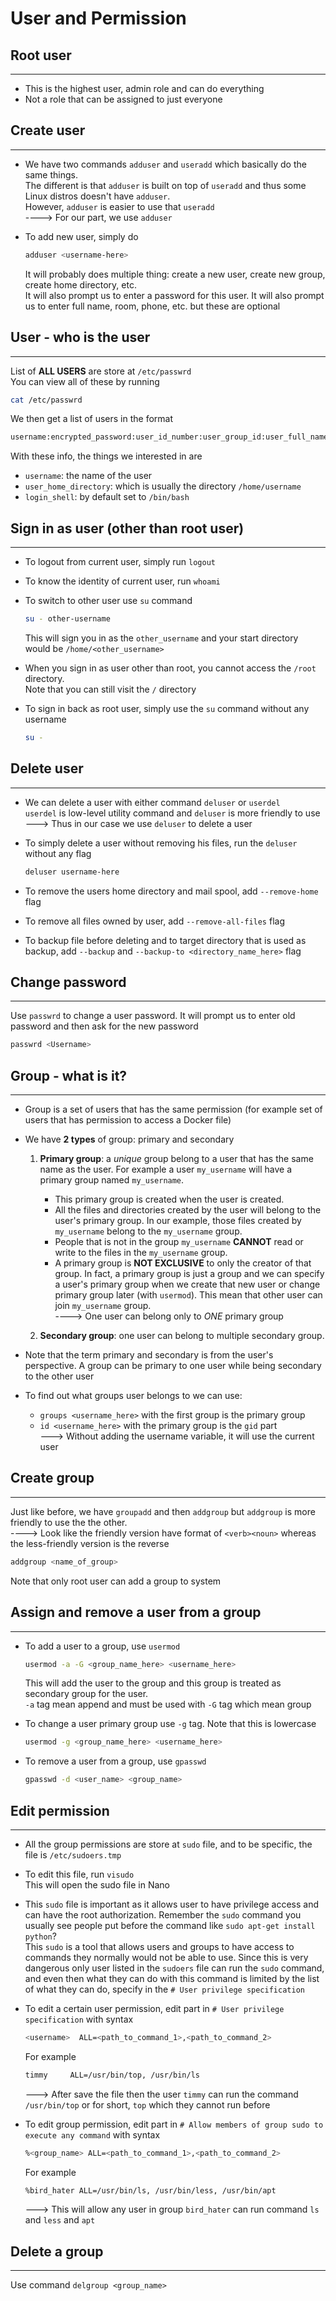 # User and Permission

## Root user

---

- This is the highest user, admin role and can do everything
- Not a role that can be assigned to just everyone

## Create user

---

- We have two commands `adduser` and `useradd` which basically do the same things.  
  The different is that `adduser` is built on top of `useradd` and thus some Linux distros doesn't have `adduser`.  
  However, `adduser` is easier to use that `useradd`  
   ----> For our part, we use `adduser`

- To add new user, simply do

  ```bash
  adduser <username-here>
  ```

  It will probably does multiple thing: create a new user, create new group, create home directory, etc.  
  It will also prompt us to enter a password for this user.
  It will also prompt us to enter full name, room, phone, etc. but these are optional

## User - who is the user

---

List of **ALL USERS** are store at `/etc/passwrd`  
 You can view all of these by running

```bash
cat /etc/passwrd
```

We then get a list of users in the format

```bash
username:encrypted_password:user_id_number:user_group_id:user_full_name:user_home_directory:login_shell
```

With these info, the things we interested in are

- `username`: the name of the user
- `user_home_directory`: which is usually the directory `/home/username`
- `login_shell`: by default set to `/bin/bash`

## Sign in as user (other than root user)

---

- To logout from current user, simply run `logout`
- To know the identity of current user, run `whoami`
- To switch to other user use `su` command

  ```bash
  su - other-username
  ```

  This will sign you in as the `other_username` and your start directory would be `/home/<other_username>`

- When you sign in as user other than root, you cannot access the `/root` directory.  
  Note that you can still visit the `/` directory

- To sign in back as root user, simply use the `su` command without any username

  ```bash
  su -
  ```

## Delete user

---

- We can delete a user with either command `deluser` or `userdel`  
  `userdel` is low-level utility command and `deluser` is more friendly to use  
  ---> Thus in our case we use `deluser` to delete a user

- To simply delete a user without removing his files, run the `deluser` without any flag

  ```bash
  deluser username-here
  ```

- To remove the users home directory and mail spool, add `--remove-home` flag
- To remove all files owned by user, add `--remove-all-files` flag
- To backup file before deleting and to target directory that is used as backup, add `--backup` and `--backup-to <directory_name_here>` flag

## Change password

---

Use `passwrd` to change a user password. It will prompt us to enter old password and then ask for the new password

```bash
passwrd <Username>
```

## Group - what is it?

---

- Group is a set of users that has the same permission (for example set of users that has permission to access a Docker file)
- We have **2 types** of group: primary and secondary

  1. **Primary group**: a _unique_ group belong to a user that has the same name as the user. For example a user `my_username` will have a primary group named `my_username`.

     - This primary group is created when the user is created.
     - All the files and directories created by the user will belong to the user's primary group. In our example, those files created by `my_username` belong to the `my_username` group.
     - People that is not in the group `my_username` **CANNOT** read or write to the files in the `my_username` group.
     - A primary group is **NOT EXCLUSIVE** to only the creator of that group. In fact, a primary group is just a group and we can specify a user's primary group when we create that new user or change primary group later (with `usermod`). This mean that other user can join `my_username` group.  
       ----> One user can belong only to _ONE_ primary group

  2. **Secondary group**: one user can belong to multiple secondary group.

- Note that the term primary and secondary is from the user's perspective. A group can be primary to one user while being secondary to the other user

- To find out what groups user belongs to we can use:

  - `groups <username_here>` with the first group is the primary group
  - `id <username_here>` with the primary group is the `gid` part  
    ---> Without adding the username variable, it will use the current user

## Create group

---

Just like before, we have `groupadd` and then `addgroup` but `addgroup` is more friendly to use the the other.  
----> Look like the friendly version have format of `<verb><noun>` whereas the less-friendly version is the reverse

```bash
addgroup <name_of_group>
```

Note that only root user can add a group to system

## Assign and remove a user from a group

---

- To add a user to a group, use `usermod`

  ```bash
  usermod -a -G <group_name_here> <username_here>
  ```

  This will add the user to the group and this group is treated as secondary group for the user.  
  `-a` tag mean append and must be used with `-G` tag which mean group

- To change a user primary group use `-g` tag. Note that this is lowercase

  ```bash
  usermod -g <group_name_here> <username_here>
  ```

- To remove a user from a group, use `gpasswd`

  ```bash
  gpasswd -d <user_name> <group_name>
  ```

## Edit permission

---

- All the group permissions are store at `sudo` file, and to be specific, the file is `/etc/sudoers.tmp`
- To edit this file, run `visudo`  
  This will open the sudo file in Nano

- This `sudo` file is important as it allows user to have privilege access and can have the root authorization.
  Remember the `sudo` command you usually see people put before the command like `sudo apt-get install python`?  
  This `sudo` is a tool that allows users and groups to have access to commands they normally would not be able to use. Since this is very dangerous only user listed in the `sudoers` file can run the `sudo` command, and even then what they can do with this command is limited by the list of what they can do, specify in the `# User privilege specification`

- To edit a certain user permission, edit part in `# User privilege specification` with syntax

  ```bash
  <username>  ALL=<path_to_command_1>,<path_to_command_2>
  ```

  For example

  ```bash
  timmy     ALL=/usr/bin/top, /usr/bin/ls
  ```

  ---> After save the file then the user `timmy` can run the command `/usr/bin/top` or for short, `top` which they cannot run before

- To edit group permission, edit part in `# Allow members of group sudo to execute any command` with syntax

  ```bash
  %<group_name> ALL=<path_to_command_1>,<path_to_command_2>
  ```

  For example

  ```bash
  %bird_hater ALL=/usr/bin/ls, /usr/bin/less, /usr/bin/apt
  ```

  ---> This will allow any user in group `bird_hater` can run command `ls` and `less` and `apt`

## Delete a group

---

Use command `delgroup <group_name>`
